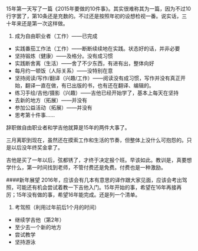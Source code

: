 15年第一天写了一篇《2015年要做的10件事》。其实很难称其为一篇，因为不过10行字罢了，第10条还是充数的。不过还是按照年初的设想检视一番。说实话，三十年来还是第一次这样做。

1. 成为自由职业者（工作）——已完成
* 实践番茄工作法（工作）——断断续续地在实践。状态好的话，并非必要
* 坚持锻炼（健康）——及格分。没有成习惯
* 实践断舍离（生活）——舍了不少东西，有进有出，整体向好
* 每月约一顿饭（人际关系）——没特别在意
* 坚持阅读/写作/翻译（兴趣/工作）——阅读没有成习惯，写作并没有真正开始，翻译一直在做，有已出版的书，也有还在翻译、编辑的。
* 练习手绘/吉他/摄影（兴趣）——吉他已经开始学了，基本上每天在坚持
* 去新的地方（拓展）——并没有
* 参加公益活动（拓展）——并没有
* 思考第十件事……


辞职做自由职业者和学吉他就算是15年的两件大事了。

三月离职到现在，虽然还在摸索工作和生活的节奏，但整体上没什么可抱怨的。只是以后没年终奖金拿了。

吉他是买了一年以后，弦都锈了，才终于决定报个班。早该如此。教训是，真要想学什么，第一时间找到老师，不管付费还是免费。付费也是一种激励。

####新年展望
2016年，应该会有几本有意思的译作跟大家见面，应该会考出驾照，可能还有机会尝试着教一下吉他入门。15年开始的事，希望在16年再接再厉；15年没有做的事，希望16年能完成。还是列一个清单。
1. 考驾照（利用过年前后1个月的时间）
* 继续学吉他（第2年）
* 至少去一个新的地方
* 尝试教学
* 坚持游泳

